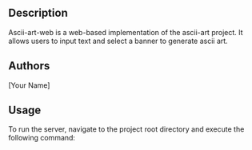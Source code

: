 Description
-----------

Ascii-art-web is a web-based implementation of the ascii-art project. It allows users to input text and select a banner to generate ascii art.

Authors
-------

[Your Name]

Usage
-----

To run the server, navigate to the project root directory and execute the following command: